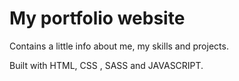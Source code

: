 # My portfolio website

Contains a little info about me, my skills and projects.

Built with HTML, CSS , SASS and JAVASCRIPT.
